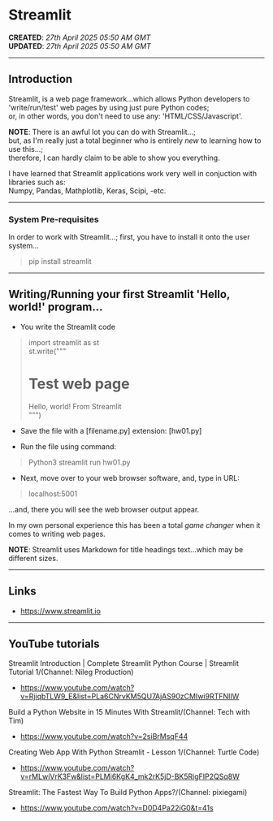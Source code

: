 # Streamlit

**CREATED**: *27th April 2025 05:50 AM GMT*  
**UPDATED**: *27th April 2025 05:50 AM GMT*  

-----

## Introduction

Streamlit, is a web page framework...which allows Python developers to 'write/run/test' web pages by using just pure Python codes;  
or, in other words, you don't need to use any: 'HTML/CSS/Javascript'.  

**NOTE**: There is an awful lot you can do with Streamlit...;   
but, as I'm really just a total beginner who is entirely *new* to learning how to use this...;  
therefore, I can hardly claim to be able to show you everything.

I have learned that Streamlit applications work very well in conjuction with libraries such as:  
Numpy, Pandas, Mathplotlib, Keras, Scipi, -etc.  

-----

### System Pre-requisites

In order to work with Streamlit...; first, you have to install it onto the user system...

> pip install streamlit 

-----

## Writing/Running your first Streamlit 'Hello, world!' program...

- You write the Streamlit code  

> import streamlit as st  
> st.write("""  
> # Test web page  
> Hello, world! From Streamlit  
> """)  

- Save the file with a [filename.py] extension: [hw01.py]    

- Run the file using command:  

> Python3 streamlit run hw01.py  

- Next, move over to your web browser software, and, type in URL:

> localhost:5001   

...and, there you will see the web browser output appear.  

In my own personal experience this has been a total *game changer* when it comes to writing web pages.  
 

**NOTE**: Streamlit uses Markdown for title headings text...which may be different sizes.

-----

## Links

- https://www.streamlit.io

-----

## YouTube tutorials  

Streamlit Introduction | Complete Streamlit Python Course | Streamlit Tutorial 1/(Channel: Nileg Production)   
- https://www.youtube.com/watch?v=RjiqbTLW9_E&list=PLa6CNrvKM5QU7AjAS90zCMIwi9RTFNIIW

Build a Python Website in 15 Minutes With Streamlit/(Channel: Tech with Tim)  
- https://www.youtube.com/watch?v=2siBrMsqF44

Creating Web App With Python Streamlit - Lesson 1/(Channel: Turtle Code)    
- https://www.youtube.com/watch?v=rMLwiVrK3Fw&list=PLMi6KgK4_mk2rK5jD-BK5RigFIP2QSq8W

Streamlit: The Fastest Way To Build Python Apps?/(Channel: pixiegami)  
- https://www.youtube.com/watch?v=D0D4Pa22iG0&t=41s


